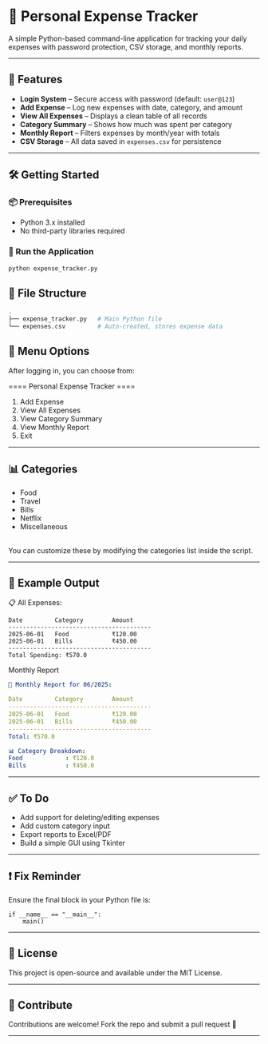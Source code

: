 # 💸 Personal Expense Tracker

A simple Python-based command-line application for tracking your daily expenses with password protection, CSV storage, and monthly reports.

---

## 🔐 Features

- **Login System** – Secure access with password (default: `user@123`)
- **Add Expense** – Log new expenses with date, category, and amount
- **View All Expenses** – Displays a clean table of all records
- **Category Summary** – Shows how much was spent per category
- **Monthly Report** – Filters expenses by month/year with totals
- **CSV Storage** – All data saved in `expenses.csv` for persistence

---

## 🛠️ Getting Started

### 📦 Prerequisites

- Python 3.x installed
- No third-party libraries required

### 🚀 Run the Application

```bash
python expense_tracker.py
```
## 📂 File Structure
```bash
.
├── expense_tracker.py   # Main Python file
└── expenses.csv         # Auto-created, stores expense data
```
## 🧭 Menu Options
After logging in, you can choose from:

==== Personal Expense Tracker ====
  1. Add Expense
  2. View All Expenses
  3. View Category Summary
  4. View Monthly Report
  5. Exit
---

## 📊 Categories
- Food
- Travel
- Bills
- Netflix
- Miscellaneous
<br>
You can customize these by modifying the categories list inside the script.

---
## 📆 Example Output

📋 All Expenses:
```
Date         Category        Amount    
----------------------------------------
2025-06-01   Food            ₹120.00    
2025-06-01   Bills           ₹450.00    
----------------------------------------
Total Spending: ₹570.0
```
Monthly Report
```yaml
📆 Monthly Report for 06/2025:

Date         Category        Amount    
----------------------------------------
2025-06-01   Food            ₹120.00    
2025-06-01   Bills           ₹450.00    
----------------------------------------
Total: ₹570.0

📊 Category Breakdown:
Food            : ₹120.0
Bills           : ₹450.0

```
---
## ✅ To Do
-  Add support for deleting/editing expenses
- Add custom category input
- Export reports to Excel/PDF
- Build a simple GUI using Tkinter
---
## ❗ Fix Reminder
Ensure the final block in your Python file is:
```
if __name__ == "__main__":
    main()
```
---
## 📜 License
This project is open-source and available under the MIT License.

---
## 🙌 Contribute
Contributions are welcome! Fork the repo and submit a pull request 🚀

---
